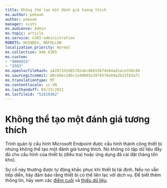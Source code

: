 ```yaml
---
title: Không thể tạo một đánh giá tương thích
ms.author: pebaum
author: pebaum
manager: scotv
ms.audience: Admin
ms.topic: article
ms.service: o365-administration
ROBOTS: NOINDEX, NOFOLLOW
localization_priority: Normal
ms.collection: Adm_O365
ms.custom:
- "9000655"
- "2503"
ms.openlocfilehash: a42872d1685782abc86b55674e84ad1ace338c88
ms.sourcegitcommit: 8bc60ec34bc1e40685e3976576e04a2623f63a7c
ms.translationtype: MT
ms.contentlocale: vi-VN
ms.lasthandoff: 04/15/2021
ms.locfileid: "51810362"
---
```

# <a name="cant-create-a-compatibility-assessment"></a>Không thể tạo một đánh giá tương thích

Trình quản lý cấu hình Microsoft Endpoint được cấu hình thành công thiết bị nhưng không thể tạo một đánh giá tương thích. Nó không có tập dữ liệu đầy đủ cho cấu hình của thiết bị (điều tra) hoặc ứng dụng đã cài đặt (hàng tồn kho).

Sự cố này thường được tự động khắc phục khi thiết bị tái định. Nếu nó vẫn tiếp diễn, hãy đảm bảo rằng thiết bị có thể liên lạc với dịch vụ. Để biết thêm thông tin, hãy xem các [điểm cuối](https://docs.microsoft.com/configmgr/desktop-analytics/enable-data-sharing#endpoints) và [thiếu dữ liệu](https://docs.microsoft.com/configmgr/desktop-analytics/monitor-connection-health#missing-data).
